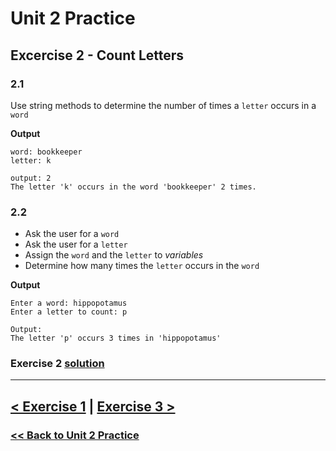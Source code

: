 # Unit 2 Practice

## **Excercise 2 - Count Letters**

### **2.1**

Use string methods to determine the number of times
a `letter` occurs in a `word`

**Output**

    word: bookkeeper
    letter: k

    output: 2
    The letter 'k' occurs in the word 'bookkeeper' 2 times.

### **2.2**

- Ask the user for a `word`
- Ask the user for a `letter`
- Assign the `word` and the `letter` to _variables_
- Determine how many times the `letter` occurs in the `word`

**Output**

    Enter a word: hippopotamus
    Enter a letter to count: p

    Output:
    The letter 'p' occurs 3 times in 'hippopotamus'

### Exercise 2 [solution](solutions/exercise_2_solution.md)

---

## [< Exercise 1](exercise_1.md) | [Exercise 3 >](exercise_3.md)

### [<< Back to Unit 2 Practice](/practice/unit_2/)